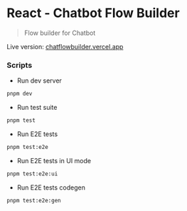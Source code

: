 # React - Chatbot Flow Builder

> Flow builder for Chatbot


Live version: [chatflowbuilder.vercel.app](https://chatflowbuilder.vercel.app)

### Scripts

- Run dev server
```bash
pnpm dev
```
- Run test suite
```bash
pnpm test
```
- Run E2E tests
```bash
pnpm test:e2e
```
- Run E2E tests in UI mode
```bash
pnpm test:e2e:ui
```
- Run E2E tests codegen
```bash
pnpm test:e2e:gen
```